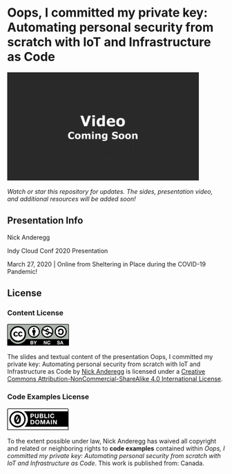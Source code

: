 <div itemscope itemtype="https://schema.org/DigitalDocument">
<h1 itemprop="name">Oops, I committed my private key: Automating personal security from scratch with IoT and Infrastructure as Code</h1>

<img alt="Video Coming Soon" style="border-width:0" src="static/video-placeholder.jpg" height="250" />

*Watch or star this repository for updates. The sides, presentation video, and additional resources will be added soon!*

## Presentation Info

<span itemprop="author">Nick Anderegg</span>

<div itemprop="publication" itemscope itemtype="https://schema.org/PublicationEvent">

<span itemprop="name">Indy Cloud Conf 2020</span> Presentation

<span itemprop="startDate">March 27, 2020</span> | <span itemprop="eventAttendanceMode">Online</span> from Sheltering in Place during the COVID-19 Pandemic!

</div>

## License

### Content License

<a rel="license" href="http://creativecommons.org/licenses/by-nc-sa/4.0/">
    <img alt="Attribution-NonCommercial-ShareAlike 4.0 International Creative Commons License" style="border-width:0" src="static/cc-by-nc-sa.svg" height="50" />
</a>

The slides and textual content of the presentation <span href="http://purl.org/dc/dcmitype/Text" property="dct:title" rel="dct:type">Oops, I committed my private key: Automating personal security from scratch with IoT and Infrastructure as Code</span> by <a href="https://github.com/NickAnderegg/Indy-Cloud-Conf-2020" property="cc:attributionName" rel="cc:attributionURL">Nick Anderegg</a> is licensed under a <a rel="license" href="http://creativecommons.org/licenses/by-nc-sa/4.0/" itemprop="license">Creative Commons Attribution-NonCommercial-ShareAlike 4.0 International License</a>.

### Code Examples License

<a rel="license" href="http://creativecommons.org/publicdomain/zero/1.0/">
    <img alt="Creative Commons Public Domain Logo" style="border-width:0" src="static/cc-zero.svg" height="50" />
</a>

To the extent possible under law, <span resource="[_:publisher]" rel="dct:publisher"> <span property="dct:title">Nick Anderegg</span></span> has waived all copyright and related or neighboring rights to <span property="dct:title">**code examples** contained within *Oops, I committed my private key: Automating personal security from scratch with IoT and Infrastructure as Code*</span>. This work is published from: <span property="vcard:Country" datatype="dct:ISO3166" content="CA" about="[_:publisher]">Canada</span>.

</div>
